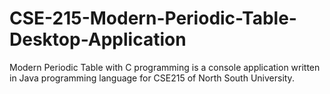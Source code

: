 # CSE-215-Modern-Periodic-Table-Desktop-Application
Modern Periodic Table with C programming is a console application written in Java programming language for CSE215 of North South University.
